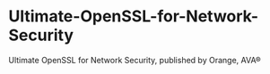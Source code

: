 # Ultimate-OpenSSL-for-Network-Security
Ultimate OpenSSL for Network Security, published by Orange, AVA®
